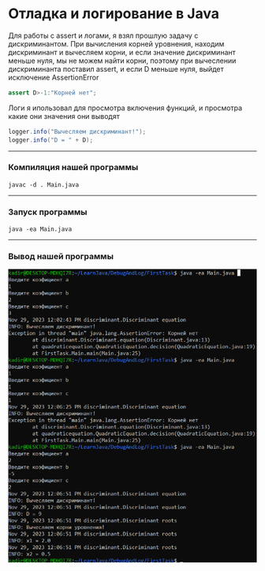 # Отладка и логирование в Java


Для работы с assert и логами, я взял прошлую задачу с дискриминантом. При вычисления корней уровнения, находим дискриминант и вычесляем корни,
 и если значение дискриминант меньше нуля, мы не можем найти корни, поэтому при вычеслении дискриминанта поставил assert,
 и если D меньше нуля, выйдет исключение AssertionError   
```java 
assert D>-1:"Корней нет";
```

Логи я ипользовал для просмотра включения функций, и просмотра какие они значения они выводят
```java
logger.info("Вычесляем дискриминант!");
logger.info("D = " + D);
```
----

### Компиляция нашей программы
```shell
javac -d . Main.java
```
------------------
### Запуск программы
```shell 
java -ea Main.java
```
-------------------

### Вывод нашей программы
![Out](images/out.png)
